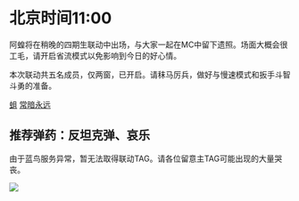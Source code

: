 # 北京时间11:00

阿蝗将在稍晚的四期生联动中出场，与大家一起在MC中留下遗照。场面大概会很工毛，请开启省流模式以免影响到今日的好心情。

本次联动共五名成员，仅两窗，已开启。请秣马厉兵，做好与慢速模式和扳手斗智斗勇的准备。

[蛆](https://www.youtube.com/watch?v=3McazDzNuO4)
[常暗永远](https://www.youtube.com/watch?v=qyxicVOgAn4)

## 推荐弹药：反坦克弹、哀乐

由于蓝鸟服务异常，暂无法取得联动TAG。请各位留意主TAG可能出现的大量哭丧。

<img src="https://img.nga.178.com/attachments/mon_202107/01/7nQ2o-akhhZdT3cSu0-g8.jpg"></img>